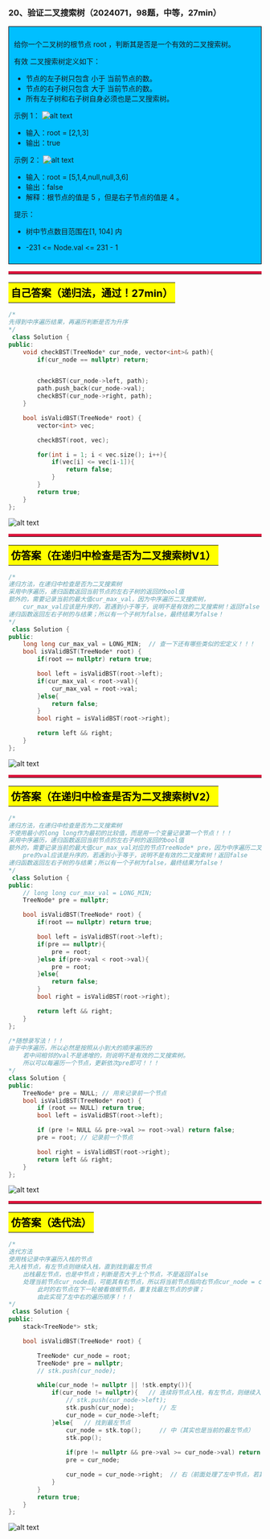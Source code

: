 ### 20、验证二叉搜索树（2024071，98题，中等，27min）
<div style="border: 1px solid black; padding: 10px; background-color: #00BFFF;">

给你一个二叉树的根节点 root ，判断其是否是一个有效的二叉搜索树。

有效 二叉搜索树定义如下：

- 节点的左子树只包含 小于 当前节点的数。
- 节点的右子树只包含 大于 当前节点的数。
- 所有左子树和右子树自身必须也是二叉搜索树。
 

示例 1：
![alt text](image/d7c7473aa0838650889257f03ff1c39.png)

- 输入：root = [2,1,3]
- 输出：true

示例 2：
![alt text](image/2b5894fc08a2d0fe20e7fefad9736ee.png)

- 输入：root = [5,1,4,null,null,3,6]
- 输出：false
- 解释：根节点的值是 5 ，但是右子节点的值是 4 。
 

提示：

- 树中节点数目范围在[1, 104] 内
- -231 <= Node.val <= 231 - 1

  </p>
</div>

<hr style="border-top: 5px solid #DC143C;">
<table>
  <tr>
    <td bgcolor="Yellow" style="padding: 5px; border: 0px solid black;">
      <span style="font-weight: bold; font-size: 20px;color: black;">
      自己答案（递归法，通过！27min）
      </span>
    </td>
  </tr>
</table>

```C++
/*
先得到中序遍历结果，再遍历判断是否为升序
*/
 class Solution {
public:
    void checkBST(TreeNode* cur_node, vector<int>& path){
        if(cur_node == nullptr) return;


        checkBST(cur_node->left, path);
        path.push_back(cur_node->val);
        checkBST(cur_node->right, path);
    }

    bool isValidBST(TreeNode* root) {
        vector<int> vec;

        checkBST(root, vec);

        for(int i = 1; i < vec.size(); i++){
            if(vec[i] <= vec[i-1]){
                return false;
            }
        }
        return true;
    }
};
```
![alt text](image/584cd8acb2cc06485f3e55e6e563f73.png)
<hr style="border-top: 5px solid #DC143C;">
<table>
  <tr>
    <td bgcolor="Yellow" style="padding: 5px; border: 0px solid black;">
      <span style="font-weight: bold; font-size: 20px;color: black;">
      仿答案（在递归中检查是否为二叉搜索树V1）
      </span>
    </td>
  </tr>
</table>

```C++
/*
递归方法，在递归中检查是否为二叉搜索树
采用中序遍历，递归函数返回当前节点的左右子树的返回的bool值
额外的，需要记录当前的最大值cur_max_val，因为中序遍历二叉搜索树，
    cur_max_val应该是升序的，若遇到小于等于，说明不是有效的二叉搜索树！返回false
递归函数返回左右子树的与结果；所以有一个子树为false，最终结果为false！
*/
 class Solution {
public:
    long long cur_max_val = LONG_MIN;  // 查一下还有哪些类似的宏定义！！！
    bool isValidBST(TreeNode* root) {
        if(root == nullptr) return true;

        bool left = isValidBST(root->left);
        if(cur_max_val < root->val){
            cur_max_val = root->val;
        }else{
            return false;
        }
        bool right = isValidBST(root->right);

        return left && right;
    }
};
```
![alt text](image/17b857805efdd11e1f9364d28aedef1.png)

<hr style="border-top: 5px solid #DC143C;">

<table>
  <tr>
    <td bgcolor="Yellow" style="padding: 5px; border: 0px solid black;">
      <span style="font-weight: bold; font-size: 20px;color: black;">
      仿答案（在递归中检查是否为二叉搜索树V2）
      </span>
    </td>
  </tr>
</table>

```C++
/*
递归方法，在递归中检查是否为二叉搜索树
不使用最小的long long作为最初的比较值，而是用一个变量记录第一个节点！！！
采用中序遍历，递归函数返回当前节点的左右子树的返回的bool值
额外的，需要记录当前的最大值cur_max_val对应的节点TreeNode* pre，因为中序遍历二叉搜索树，
    pre的val应该是升序的，若遇到小于等于，说明不是有效的二叉搜索树！返回false
递归函数返回左右子树的与结果；所以有一个子树为false，最终结果为false！
*/
 class Solution {
public:
    // long long cur_max_val = LONG_MIN;  
    TreeNode* pre = nullptr;

    bool isValidBST(TreeNode* root) {
        if(root == nullptr) return true;

        bool left = isValidBST(root->left);
        if(pre == nullptr){
            pre = root;
        }else if(pre->val < root->val){
            pre = root;
        }else{
            return false;
        }
        bool right = isValidBST(root->right);

        return left && right;
    }
};

/*随想录写法！！！
由于中序遍历，所以必然是按照从小到大的顺序遍历的
    若中间相邻的val不是递增的，则说明不是有效的二叉搜索树。
    所以可以每遍历一个节点，更新依次pre即可！！！
*/
class Solution {
public:
    TreeNode* pre = NULL; // 用来记录前一个节点
    bool isValidBST(TreeNode* root) {
        if (root == NULL) return true;
        bool left = isValidBST(root->left);

        if (pre != NULL && pre->val >= root->val) return false;
        pre = root; // 记录前一个节点

        bool right = isValidBST(root->right);
        return left && right;
    }
};
```
![alt text](image/8536ef646d7ed2b48e4927b544edc28.png)

<hr style="border-top: 5px solid #DC143C;">

<table>
  <tr>
    <td bgcolor="Yellow" style="padding: 5px; border: 0px solid black;">
      <span style="font-weight: bold; font-size: 20px;color: black;">
      仿答案（迭代法）
      </span>
    </td>
  </tr>
</table>

```C++
/*
迭代方法
使用栈记录中序遍历入栈的节点
先入栈节点，有左节点则继续入栈，直到找到最左节点
    出栈最左节点，也是中节点；判断是否大于上个节点，不是返回false
    处理当前节点cur_node后，可能其有右节点，所以将当前节点指向右节点cur_node = cur_node->right！
        此时的右节点在下一轮被看做根节点，重复找最左节点的步骤；
        由此实现了左中右的遍历顺序！！！
*/
 class Solution {
public:
    stack<TreeNode*> stk;

    bool isValidBST(TreeNode* root) {

        TreeNode* cur_node = root;
        TreeNode* pre = nullptr;
        // stk.push(cur_node);

        while(cur_node != nullptr || !stk.empty()){
            if(cur_node != nullptr){   // 连续将节点入栈，有左节点，则继续入栈。达到连续将左节点入栈效果
                // stk.push(cur_node->left);
                stk.push(cur_node);       // 左
                cur_node = cur_node->left;
            }else{   // 找到最左节点
                cur_node = stk.top();     // 中（其实也是当前的最左节点）
                stk.pop();
                
                if(pre != nullptr && pre->val >= cur_node->val) return false;
                pre = cur_node;

                cur_node = cur_node->right;  // 右（前面处理了左中节点，若其有右节点，现在则处理，但其实也是现将其看做根节点，然后找其最左节点！！！）
            }
        }
        return true;
    }
};
```
![alt text](image/ba2cd0e1311d02f5dd1c8f8e5f5dbd8.png)

